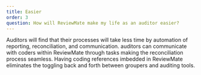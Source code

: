 ```yaml
---
title: Easier
order: 3
question: How will ReviewMate make my life as an auditor easier?
---
```

Auditors will find that their processes will take less time by
  automation of reporting, reconciliation, and communication. auditors can
  communicate with coders within ReviewMate through tasks making the
  reconciliation process seamless. Having coding references imbedded in
  ReviewMate eliminates the toggling back and forth between groupers and
  auditing tools.

